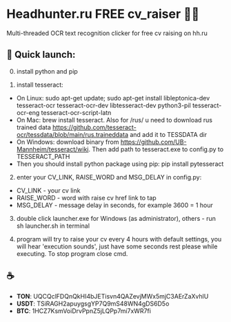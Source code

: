 # Headhunter.ru FREE cv_raiser 🐱‍🏍
Multi-threaded OCR text recognition clicker for free cv raising on hh.ru 

## 💅 Quick launch:

0) install python and pip

1) install tesseract: 
- On Linux: sudo apt-get update; sudo apt-get install libleptonica-dev tesseract-ocr tesseract-ocr-dev libtesseract-dev python3-pil tesseract-ocr-eng tesseract-ocr-script-latn
- On Mac: brew install tesseract. Also for /rus/ u need to download rus trained data https://github.com/tesseract-ocr/tessdata/blob/main/rus.traineddata and add it to TESSDATA dir  
- On Windows: download binary from https://github.com/UB-Mannheim/tesseract/wiki. Then add path to tesseract.exe to config.py to TESSERACT_PATH
- Then you should install python package using pip: pip install pytesseract

2) enter your CV_LINK, RAISE_WORD and MSG_DELAY in config.py:
- CV_LINK - your cv link
- RAISE_WORD - word with raise cv href link to tap
- MSG_DELAY - message delay in seconds, for example 3600 = 1 hour

3) double click launcher.exe for Windows (as administrator), others - run sh launcher.sh in terminal
   
4) program will try to raise your cv every 4 hours with default settings, you will hear 'execution sounds', just have some seconds rest please while executing. To stop program close cmd.

## ☕️
- **TON**: UQCQclFDQnQkHI4bJETisvn4QAZevjMWx5mjC3AErZaXvhlU
- **USDT**: TSiRAGH2apuygsgYP7Q9mS48WN4gDS6D5o
- **BTC**: 1HCZ7KsmVoiDrvPpnZ5jLQPp7mi7xWR7fi
